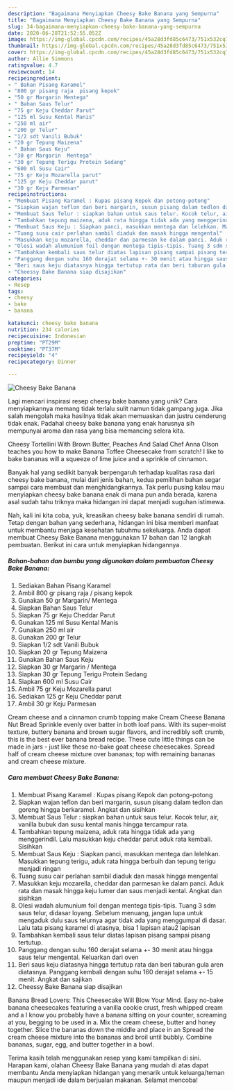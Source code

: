 ```yaml
---
description: "Bagaimana Menyiapkan Cheesy Bake Banana yang Sempurna"
title: "Bagaimana Menyiapkan Cheesy Bake Banana yang Sempurna"
slug: 34-bagaimana-menyiapkan-cheesy-bake-banana-yang-sempurna
date: 2020-06-28T21:52:55.052Z
image: https://img-global.cpcdn.com/recipes/45a28d3fd85c6473/751x532cq70/cheesy-bake-banana-foto-resep-utama.jpg
thumbnail: https://img-global.cpcdn.com/recipes/45a28d3fd85c6473/751x532cq70/cheesy-bake-banana-foto-resep-utama.jpg
cover: https://img-global.cpcdn.com/recipes/45a28d3fd85c6473/751x532cq70/cheesy-bake-banana-foto-resep-utama.jpg
author: Allie Simmons
ratingvalue: 4.7
reviewcount: 14
recipeingredient:
- " Bahan Pisang Karamel"
- "800 gr pisang raja  pisang kepok"
- "50 gr Margarin Mentega"
- " Bahan Saus Telur"
- "75 gr Keju Cheddar Parut"
- "125 ml Susu Kental Manis"
- "250 ml air"
- "200 gr Telur"
- "1/2 sdt Vanili Bubuk"
- "20 gr Tepung Maizena"
- " Bahan Saus Keju"
- "30 gr Margarin  Mentega"
- "30 gr Tepung Terigu Protein Sedang"
- "600 ml Susu Cair"
- "75 gr Keju Mozarella parut"
- "125 gr Keju Cheddar parut"
- "30 gr Keju Parmesan"
recipeinstructions:
- "Membuat Pisang Karamel : Kupas pisang Kepok dan potong-potong"
- "Siapkan wajan teflon dan beri margarin, susun pisang dalam tedlon dan goreng hingga berkaramel. Angkat dan sisihkan"
- "Membuat Saus Telur : siapkan bahan untuk saus telur. Kocok telur, air, vanilla bubuk dan susu kental manis hingga tercampur rata."
- "Tambahkan tepung maizena, aduk rata hingga tidak ada yang menggerindil. Lalu masukkan keju cheddar parut aduk rata kembali. Sisihkan"
- "Membuat Saus Keju : Siapkan panci, masukkan mentega dan lelehkan. Masukkan tepung terigu, aduk rata hingga berbuih dan tepung terigu menjadi ringan"
- "Tuang susu cair perlahan sambil diaduk dan masak hingga mengental"
- "Masukkan keju mozarella, cheddar dan parmesan ke dalam panci. Aduk rata dan masak hingga keju lumer dan saus menjadi kental. Angkat dan sisihkan"
- "Olesi wadah alumunium foil dengan mentega tipis-tipis. Tuang 3 sdm saus telur, didasar loyang. Sebelum menuang, jangan lupa untuk mengaduk dulu saus telurnya agar tidak ada yang menggumpal di dasar. Lalu tata pisang karamel di atasnya, bisa 1 lapisan atau2 lapisan"
- "Tambahkan kembali saus telur diatas lapisan pisang sampai pisang tertutup."
- "Panggang dengan suhu 160 derajat selama +- 30 menit atau hingga saus telur mengental. Keluarkan dari oven"
- "Beri saus keju diatasnya hingga tertutup rata dan beri taburan gula aren diatasnya. Panggang kembali dengan suhu 160 derajat selama +- 15 menit. Angkat dan sajikan"
- "Cheessy Bake Banana siap disajikan"
categories:
- Resep
tags:
- cheesy
- bake
- banana

katakunci: cheesy bake banana 
nutrition: 234 calories
recipecuisine: Indonesian
preptime: "PT29M"
cooktime: "PT37M"
recipeyield: "4"
recipecategory: Dinner

---
```



![Cheesy Bake Banana](https://img-global.cpcdn.com/recipes/45a28d3fd85c6473/751x532cq70/cheesy-bake-banana-foto-resep-utama.jpg)

Lagi mencari inspirasi resep cheesy bake banana yang unik? Cara menyiapkannya memang tidak terlalu sulit namun tidak gampang juga. Jika salah mengolah maka hasilnya tidak akan memuaskan dan justru cenderung tidak enak. Padahal cheesy bake banana yang enak harusnya sih mempunyai aroma dan rasa yang bisa memancing selera kita.

Cheesy Tortellini With Brown Butter, Peaches And Salad Chef Anna Olson teaches you how to make Banana Toffee Cheesecake from scratch! I like to bake bananas will a squeeze of lime juice and a sprinkle of cinnamon.

Banyak hal yang sedikit banyak berpengaruh terhadap kualitas rasa dari cheesy bake banana, mulai dari jenis bahan, kedua pemilihan bahan segar sampai cara membuat dan menghidangkannya. Tak perlu pusing kalau mau menyiapkan cheesy bake banana enak di mana pun anda berada, karena asal sudah tahu triknya maka hidangan ini dapat menjadi suguhan istimewa.


Nah, kali ini kita coba, yuk, kreasikan cheesy bake banana sendiri di rumah. Tetap dengan bahan yang sederhana, hidangan ini bisa memberi manfaat untuk membantu menjaga kesehatan tubuhmu sekeluarga. Anda dapat membuat Cheesy Bake Banana menggunakan 17 bahan dan 12 langkah pembuatan. Berikut ini cara untuk menyiapkan hidangannya.

<!--inarticleads1-->

##### Bahan-bahan dan bumbu yang digunakan dalam pembuatan Cheesy Bake Banana:

1. Sediakan  Bahan Pisang Karamel
1. Ambil 800 gr pisang raja / pisang kepok
1. Gunakan 50 gr Margarin/ Mentega
1. Siapkan  Bahan Saus Telur
1. Siapkan 75 gr Keju Cheddar Parut
1. Gunakan 125 ml Susu Kental Manis
1. Gunakan 250 ml air
1. Gunakan 200 gr Telur
1. Siapkan 1/2 sdt Vanili Bubuk
1. Siapkan 20 gr Tepung Maizena
1. Gunakan  Bahan Saus Keju
1. Siapkan 30 gr Margarin / Mentega
1. Siapkan 30 gr Tepung Terigu Protein Sedang
1. Siapkan 600 ml Susu Cair
1. Ambil 75 gr Keju Mozarella parut
1. Sediakan 125 gr Keju Cheddar parut
1. Ambil 30 gr Keju Parmesan


Cream cheese and a cinnamon crumb topping make Cream Cheese Banana Nut Bread Sprinkle evenly over batter in both loaf pans. With its super-moist texture, buttery banana and brown sugar flavors, and incredibly soft crumb, this is the best ever banana bread recipe. These cute little things can be made in jars - just like these no-bake goat cheese cheesecakes. Spread half of cream cheese mixture over bananas; top with remaining bananas and cream cheese mixture. 

<!--inarticleads2-->

##### Cara membuat Cheesy Bake Banana:

1. Membuat Pisang Karamel : Kupas pisang Kepok dan potong-potong
1. Siapkan wajan teflon dan beri margarin, susun pisang dalam tedlon dan goreng hingga berkaramel. Angkat dan sisihkan
1. Membuat Saus Telur : siapkan bahan untuk saus telur. Kocok telur, air, vanilla bubuk dan susu kental manis hingga tercampur rata.
1. Tambahkan tepung maizena, aduk rata hingga tidak ada yang menggerindil. Lalu masukkan keju cheddar parut aduk rata kembali. Sisihkan
1. Membuat Saus Keju : Siapkan panci, masukkan mentega dan lelehkan. Masukkan tepung terigu, aduk rata hingga berbuih dan tepung terigu menjadi ringan
1. Tuang susu cair perlahan sambil diaduk dan masak hingga mengental
1. Masukkan keju mozarella, cheddar dan parmesan ke dalam panci. Aduk rata dan masak hingga keju lumer dan saus menjadi kental. Angkat dan sisihkan
1. Olesi wadah alumunium foil dengan mentega tipis-tipis. Tuang 3 sdm saus telur, didasar loyang. Sebelum menuang, jangan lupa untuk mengaduk dulu saus telurnya agar tidak ada yang menggumpal di dasar. Lalu tata pisang karamel di atasnya, bisa 1 lapisan atau2 lapisan
1. Tambahkan kembali saus telur diatas lapisan pisang sampai pisang tertutup.
1. Panggang dengan suhu 160 derajat selama +- 30 menit atau hingga saus telur mengental. Keluarkan dari oven
1. Beri saus keju diatasnya hingga tertutup rata dan beri taburan gula aren diatasnya. Panggang kembali dengan suhu 160 derajat selama +- 15 menit. Angkat dan sajikan
1. Cheessy Bake Banana siap disajikan


Banana Bread Lovers: This Cheesecake Will Blow Your Mind. Easy no-bake banana cheesecakes featuring a vanilla cookie crust, fresh whipped cream and a I know you probably have a banana sitting on your counter, screaming at you, begging to be used in a. Mix the cream cheese, butter and honey together. Slice the bananas down the middle and place in an Spread the cream cheese mixture into the bananas and broil until bubbly. Combine bananas, sugar, egg, and butter together in a bowl. 

Terima kasih telah menggunakan resep yang kami tampilkan di sini. Harapan kami, olahan Cheesy Bake Banana yang mudah di atas dapat membantu Anda menyiapkan hidangan yang menarik untuk keluarga/teman maupun menjadi ide dalam berjualan makanan. Selamat mencoba!
